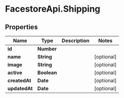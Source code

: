 # FacestoreApi.Shipping

## Properties
Name | Type | Description | Notes
------------ | ------------- | ------------- | -------------
**id** | **Number** |  | 
**name** | **String** |  | [optional] 
**image** | **String** |  | [optional] 
**active** | **Boolean** |  | [optional] 
**createdAt** | **Date** |  | [optional] 
**updatedAt** | **Date** |  | [optional] 


